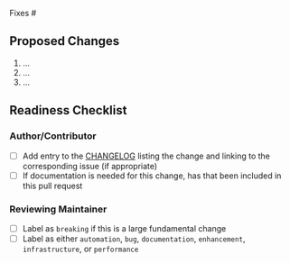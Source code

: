 <!-- Please ensure your PR title is brief and descriptive for a good changelog entry -->
<!-- Link to issue if there is one -->
<!-- markdownlint-disable -->

Fixes #

<!-- markdownlint-restore -->

<!-- Describe what the changes are -->

## Proposed Changes

1. …
2. …
3. …

## Readiness Checklist

### Author/Contributor
- [ ] Add entry to the [CHANGELOG](https://github.com/muandane/cloudcost/blob/main/CHANGELOG.md) listing the change and linking to the corresponding issue (if appropriate)
- [ ] If documentation is needed for this change, has that been included in this pull request

### Reviewing Maintainer
- [ ] Label as `breaking` if this is a large fundamental change
- [ ] Label as either `automation`, `bug`, `documentation`, `enhancement`, `infrastructure`, or `performance`